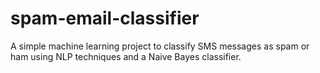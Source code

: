 # spam-email-classifier
A simple machine learning project to classify SMS messages as spam or ham using NLP techniques and a Naive Bayes classifier.
